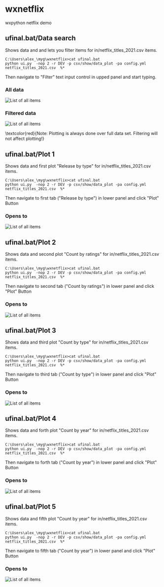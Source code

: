 # wxnetflix
wxpython netflix demo


## ufinal.bat/Data search
Shows data and and lets you filter items for in/netflix_titles_2021.csv items.

```
C:\Users\alex_\myg\wxnetflix>cat ufinal.bat
python ui.py  -nop 2 -r DEV -p csv/show/data_plot -pa config.yml netflix_titles_2021.csv  %*
```
Then navigate to "Filter" text input control in upped panel and start typing.

### All data
![List of all items](https://github.com/pydemo/wxnetflix/blob/main/docs/screenshots/ushow.JPG)

### Filtered data
![List of all items](https://github.com/pydemo/wxnetflix/blob/main/docs/screenshots/ushow_ukraine.JPG)

\textcolor{red}{Note: Plotting is always done over full data set. Filtering will not affect plotting!}

## ufinal.bat/Plot 1
Shows data and first plot "Release by type"  for in/netflix_titles_2021.csv items.

```
C:\Users\alex_\myg\wxnetflix>cat ufinal.bat
python ui.py  -nop 2 -r DEV -p csv/show/data_plot -pa config.yml netflix_titles_2021.csv  %*
```
Then navigate to first tab ("Release by type") in lower panel and click "Plot" Button

### Opens to
![List of all items](https://github.com/pydemo/wxnetflix/blob/main/docs/screenshots/ufinal.JPG)


## ufinal.bat/Plot 2
Shows data and second plot "Count by ratings" for in/netflix_titles_2021.csv items.

```
C:\Users\alex_\myg\wxnetflix>cat ufinal.bat
python ui.py  -nop 2 -r DEV -p csv/show/data_plot -pa config.yml netflix_titles_2021.csv  %*
```
Then navigate to second tab ("Count by ratings") in lower panel and click "Plot" Button

### Opens to
![List of all items](https://github.com/pydemo/wxnetflix/blob/main/docs/screenshots/ufinal_2.JPG)


## ufinal.bat/Plot 3
Shows data and third plot "Count by type" for in/netflix_titles_2021.csv items.

```
C:\Users\alex_\myg\wxnetflix>cat ufinal.bat
python ui.py  -nop 2 -r DEV -p csv/show/data_plot -pa config.yml netflix_titles_2021.csv  %*
```
Then navigate to third tab ("Count by type") in lower panel and click "Plot" Button

### Opens to
![List of all items](https://github.com/pydemo/wxnetflix/blob/main/docs/screenshots/ufinal_3.JPG)


## ufinal.bat/Plot 4
Shows data and forth plot "Count by year" for in/netflix_titles_2021.csv items.

```
C:\Users\alex_\myg\wxnetflix>cat ufinal.bat
python ui.py  -nop 2 -r DEV -p csv/show/data_plot -pa config.yml netflix_titles_2021.csv  %*
```
Then navigate to forth tab ("Count by year") in lower panel and click "Plot" Button

### Opens to
![List of all items](https://github.com/pydemo/wxnetflix/blob/main/docs/screenshots/ufinal_4.JPG)


## ufinal.bat/Plot 5
Shows data and fifth plot "Count by year" for in/netflix_titles_2021.csv items.

```
C:\Users\alex_\myg\wxnetflix>cat ufinal.bat
python ui.py  -nop 2 -r DEV -p csv/show/data_plot -pa config.yml netflix_titles_2021.csv  %*
```
Then navigate to fifth tab ("Count by year") in lower panel and click "Plot" Button

### Opens to
![List of all items](https://github.com/pydemo/wxnetflix/blob/main/docs/screenshots/ufinal_5.JPG)





